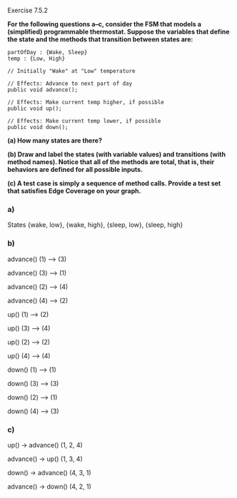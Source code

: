 Exercise 7.5.2

**For the following questions a–c, consider the FSM that models a (simplified) programmable thermostat. Suppose the variables that define the state and the methods that transition between states are:**<br>

```
partOfDay : {Wake, Sleep}
temp : {Low, High}

// Initially "Wake" at "Low" temperature

// Effects: Advance to next part of day
public void advance();

// Effects: Make current temp higher, if possible
public void up();

// Effects: Make current temp lower, if possible
public void down();
```

**(a) How many states are there?**<br>

**(b) Draw and label the states (with variable values) and transitions (with method names). Notice that all of the methods are total, that is, their behaviors are defined for all possible inputs.**<br>

**(c) A test case is simply a sequence of method calls. Provide a test set that satisfies Edge Coverage on your graph.**<br>

### a)

States {wake, low}, {wake, high}, {sleep, low}, {sleep, high}

### b)

advance()  (1) --> (3)

advance()  (3) --> (1)

advance()  (2) --> (4)

advance()  (4) --> (2)

up()  (1) --> (2)

up()  (3) --> (4)

up()  (2) --> (2)

up()  (4) --> (4)

down()  (1) --> (1)

down()  (3) --> (3)

down()  (2) --> (1)

down()  (4) --> (3)

### c)

up() -> advance() (1, 2, 4)

advance() -> up() (1, 3, 4)

down() -> advance() (4, 3, 1)

advance() -> down() (4, 2, 1)
